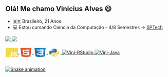 ## Olá! Me chamo Vinicius Alves 😃
- 🇧🇷  Brasileiro, 21 Anos.
- 💻 Estou cursando Ciencia da Computação - 4/8 Semestres -> [SPTech](https://www.sptech.school)
<div align="left">
  <a href="https://github.com/Vinicius-Alves02">
  <img height="180em" src="https://github-readme-stats.vercel.app/api?username=Vinicius-Alves02&show_icons=true&theme=dark&include_all_commits=true&count_private=true"/>
  <img height="180em" src="https://github-readme-stats.vercel.app/api/top-langs/?username=vinicius-alves02&layout=compact&theme=dark"/>
</div>
<div style="display: inline_block"><br>
  <img align="center" alt="Vini-Js" height="30" width="40" src="https://raw.githubusercontent.com/devicons/devicon/master/icons/javascript/javascript-plain.svg">
  <img align="center" alt="Vini-HTML" height="30" width="40" src="https://raw.githubusercontent.com/devicons/devicon/master/icons/html5/html5-original.svg">
  <img align="center" alt="Vini-CSS" height="30" width="40" src="https://raw.githubusercontent.com/devicons/devicon/master/icons/css3/css3-original.svg">
  <img align="center" alt="Vini-Python" height="30" width="40" src="https://raw.githubusercontent.com/devicons/devicon/master/icons/python/python-original.svg">
  <img align="center" alt="Vini-RStudio" height="30" width="40" src="https://cdn.jsdelivr.net/gh/devicons/devicon/icons/rstudio/rstudio-original.svg">
  <img align="center" alt="Vini-Java" height="30" width="40" src="https://cdn.jsdelivr.net/gh/devicons/devicon/icons/java/java-original.svg">
</div>

## 

  ![Snake animation](https://github.com/Vinicius-Alves02/Vinicius-Alves02/blob/output/github-contribution-grid-snake.svg)
<!---
Vinicius-Alves02/Vinicius-Alves02 is a ✨ special ✨ repository because its `README.md` (this file) appears on your GitHub profile.
You can click the Preview link to take a look at your changes.
--->
